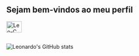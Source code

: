 ## Sejam bem-vindos ao meu perfil
<img align="center" alt="Leo-C" height="30" width="40" src="https://cdn.jsdelivr.net/gh/devicons/devicon@latest/icons/c/c-original.svg"/>

##
![Leonardo's GitHub stats](https://github-readme-stats.vercel.app/api?username=LeonardoV61&show_icons=true&theme=transparent&iclude_all_comits=true&locale=pt-br&title_color=ff0000&text_color=808080&icon_color=ff0000&hide_border=true)
<!--![Top Langs](https://github-readme-stats.vercel.app/api/top-langs/?username=LeonardoV61&layout=compact&theme=transparent&locale=pt-br&title_color=ff0000&text_color=808080&icon_color=ff0000&hide_border=true) -->
